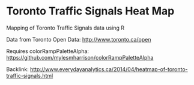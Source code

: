 Toronto Traffic Signals Heat Map
================================

Mapping of Toronto Traffic Signals data using R

Data from Toronto Open Data:
http://www.toronto.ca/open

Requires colorRampPaletteAlpha:
https://github.com/mylesmharrison/colorRampPaletteAlpha

Backlink:
http://www.everydayanalytics.ca/2014/04/heatmap-of-toronto-traffic-signals.html

